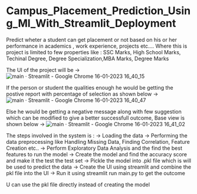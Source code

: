 # Campus_Placement_Prediction_Using_Ml_With_Streamlit_Deployment

Predict wheter a student can get placement or not based on his or her performance in academics , work experience, projects etc.... 
Where this is project is limited to few properties like : SSC Marks, High School Marks, Techinal Degree, Degree Specialization,MBA Marks, Degree Marks

The UI of the project will be ->
![main · Streamlit - Google Chrome 16-01-2023 16_40_15](https://user-images.githubusercontent.com/82018631/212665354-bfa83048-97f9-4c1b-96d5-13b7da3fb055.png)


If the person or student the qualities enough he would be getting the postive report with percentage of selection as shown below ->
![main · Streamlit - Google Chrome 16-01-2023 16_40_47](https://user-images.githubusercontent.com/82018631/212665534-aca3642d-1d15-4ef8-b999-f86e0cf83191.png)

Else he would be getting a negative message along with few suggestion which can be modified to give a better successfull outcome, Base view is shown below -> 
![main · Streamlit - Google Chrome 16-01-2023 16_41_02](https://user-images.githubusercontent.com/82018631/212665690-1a96c6f0-751c-4547-95aa-129082cd2b8c.png)


The steps involved in the system is : 
-> Loading the data 
-> Performing the data preprocessing like Handling Missing Data, Finding Correlation, Feature Creation etc..
-> Perform Exploratory Data Analysis and the find the best features to run the model
-> Create the model and find the accuracy score and make it the test the test set
-> Pickle the model into .pkl file which is will be used to predict the data
-> Create the UI using streamlit and combine the pkl file into the UI
-> Run it using streamlit run main.py to get the outcome

U can use the pkl file directly instead of creating the model
